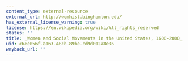 ```yaml
---
content_type: external-resource
external_url: http://womhist.binghamton.edu/
has_external_license_warning: true
license: https://en.wikipedia.org/wiki/All_rights_reserved
status: ''
title: _Women and Social Movements in the United States, 1600-2000_
uid: c6ee056f-a163-48cb-89be-cd9d012a8e36
wayback_url: ''
---
```

